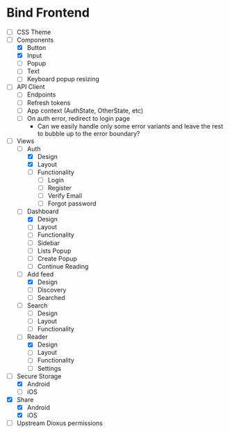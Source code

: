 # Bind Frontend

- [ ] CSS Theme
- [ ] Components
  - [x] Button
  - [x] Input
  - [ ] Popup
  - [ ] Text
  - [ ] Keyboard popup resizing
- [ ] API Client
  - [ ] Endpoints
  - [ ] Refresh tokens
  - [ ] App context (AuthState, OtherState, etc)
  - [ ] On auth error, redirect to login page
    - Can we easily handle only some error variants and leave the rest to bubble up to the error boundary?
- [ ] Views
  - [ ] Auth
    - [x] Design
    - [x] Layout
    - [ ] Functionality
      - [ ] Login
      - [ ] Register
      - [ ] Verify Email
      - [ ] Forgot password
  - [ ] Dashboard
    - [x] Design
    - [ ] Layout
    - [ ] Functionality
    - [ ] Sidebar
    - [ ] Lists Popup
    - [ ] Create Popup
    - [ ] Continue Reading
  - [ ] Add feed
    - [x] Design
    - [ ] Discovery
    - [ ] Searched
  - [ ] Search
    - [ ] Design
    - [ ] Layout
    - [ ] Functionality
  - [ ] Reader
    - [x] Design
    - [ ] Layout
    - [ ] Functionality
    - [ ] Settings
- [ ] Secure Storage
  - [x] Android
  - [ ] iOS
- [x] Share
  - [x] Android
  - [x] iOS
- [ ] Upstream Dioxus permissions
